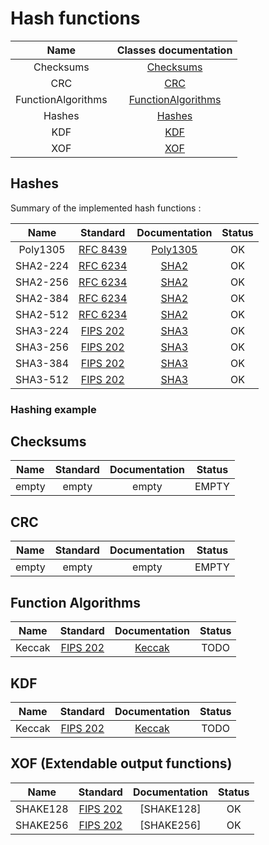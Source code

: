 # Hash functions

|Name                   |   Classes documentation |
|:---------------------:|:-----------------------:|
|Checksums              |[Checksums]              |
|CRC                    |[CRC]                    |
|FunctionAlgorithms     |[FunctionAlgorithms]     |
|Hashes                 |[Hashes]                 |
|KDF                    |[KDF]                    |
|XOF                    |[XOF]                    |


[Checksums]:<./Checksums/>
[CRC]:<./Checksums/>
[FunctionAlgorithms]:<./FunctionAlgorithms/>
[Hashes]:<./Hashes/>
[KDF]:<./KDF/>
[XOF]:<./XOF/>

## Hashes

Summary of the implemented hash functions :

|Name         |Standard          |Documentation        |Status       |
|:-----------:|:----------------:|:-------------------:|:-----------:|
| Poly1305    |[RFC 8439]        |  [Poly1305]         | OK          |
| SHA2-224    |[RFC 6234]        |  [SHA2]             | OK          |
| SHA2-256    |[RFC 6234]        |  [SHA2]             | OK          |
| SHA2-384    |[RFC 6234]        |  [SHA2]             | OK          |
| SHA2-512    |[RFC 6234]        |  [SHA2]             | OK          |
| SHA3-224    |[FIPS 202]        |  [SHA3]             | OK          |
| SHA3-256    |[FIPS 202]        |  [SHA3]             | OK          |  
| SHA3-384    |[FIPS 202]        |  [SHA3]             | OK          |  
| SHA3-512    |[FIPS 202]        |  [SHA3]             | OK          |

### Hashing example

## Checksums

|Name         |Standard          |Documentation        |Status       |
|:-----------:|:----------------:|:-------------------:|:-----------:|
| empty       |   empty          |  empty              | EMPTY       |

## CRC

|Name         |Standard          |Documentation        |Status       |
|:-----------:|:----------------:|:-------------------:|:-----------:|
| empty       |   empty          |  empty              | EMPTY       |

## Function Algorithms


|Name         |Standard          |Documentation        |Status       |
|:-----------:|:----------------:|:-------------------:|:-----------:|
| Keccak      |[FIPS 202]        |  [Keccak]           | TODO        |

[Keccak]:<./keccak.md>

## KDF

|Name         |Standard          |Documentation        |Status       |
|:-----------:|:----------------:|:-------------------:|:-----------:|
| Keccak      |[FIPS 202]        |  [Keccak]           | TODO        |

## XOF (Extendable output functions)

|Name         |Standard          |Documentation        |Status       |
|:-----------:|:----------------:|:-------------------:|:-----------:|
| SHAKE128    |[FIPS 202]        |  [SHAKE128]         | OK          |
| SHAKE256    |[FIPS 202]        |  [SHAKE256]         | OK          |





[Poly1305]:<./poly1305.md>
[SHA2]:<./sha2.md>
[SHA3]:<./sha3.md>

[RFC 8439]:<https://tools.ietf.org/html/rfc8439>
[RFC 6234]:<https://tools.ietf.org/html/rfc6234>
[FIPS 202]:<https://nvlpubs.nist.gov/nistpubs/FIPS/NIST.FIPS.202.pdf>


